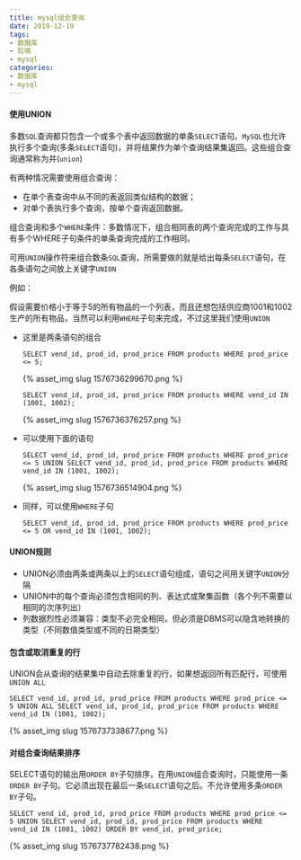 ```yaml
---
title: mysql组合查询
date: 2019-12-19
tags:
- 数据库
- 后端
- mysql
categories:
- 数据库
- mysql
---
```


#### 使用UNION

多数`SQL`查询都只包含一个或多个表中返回数据的单条`SELECT`语句。`MySQL`也允许执行多个查询(多条`SELECT`语句)，并将结果作为单个查询结果集返回。这些组合查询通常称为并(`union`)

有两种情况需要使用组合查询：

- 在单个表查询中从不同的表返回类似结构的数据；
- 对单个表执行多个查询，按单个查询返回数据。

<!--more-->

组合查询和多个`WHERE`条件：多数情况下，组合相同表的两个查询完成的工作与具有多个WHERE子句条件的单条查询完成的工作相同。

可用`UNION`操作符来组合数条`SQL`查询，所需要做的就是给出每条`SELECT`语句，在各条语句之间放上关键字`UNION`

例如：

​	假设需要价格小于等于5的所有物品的一个列表，而且还想包括供应商1001和1002生产的所有物品，当然可以利用`WHERE`子句来完成，不过这里我们使用`UNION`

- 这里是两条语句的组合

  `SELECT vend_id, prod_id, prod_price FROM products WHERE prod_price <= 5;`
    
  {% asset_img slug 1576736299670.png %}

  `SELECT vend_id, prod_id, prod_price FROM products WHERE vend_id IN (1001, 1002);`
   
  {% asset_img slug 1576736376257.png %}

- 可以使用下面的语句

  `SELECT vend_id, prod_id, prod_price FROM products WHERE prod_price <= 5 UNION SELECT vend_id, prod_id, prod_price FROM products WHERE vend_id IN (1001, 1002);`
  
  {% asset_img slug 1576736514904.png %}

- 同样，可以使用`WHERE`子句

  `SELECT vend_id, prod_id, prod_price FROM products WHERE prod_price <= 5 OR vend_id IN (1001, 1002);`

#### UNION规则

- UNION必须由两条或两条以上的`SELECT`语句组成，语句之间用关键字`UNION`分隔
- UNION中的每个查询必须包含相同的列、表达式或聚集函数（各个列不需要以相同的次序列出）
- 列数据烈性必须兼容：类型不必完全相同，但必须是DBMS可以隐含地转换的类型（不同数值类型或不同的日期类型）

#### 包含或取消重复的行

UNION会从查询的结果集中自动去除重复的行，如果想返回所有匹配行，可使用`UNION ALL`

`SELECT vend_id, prod_id, prod_price FROM products WHERE prod_price <= 5 UNION ALL SELECT vend_id, prod_id, prod_price FROM products WHERE vend_id IN (1001, 1002);`

{% asset_img slug 1576737338677.png %}

#### 对组合查询结果排序

SELECT语句的输出用`ORDER BY`子句排序，在用`UNION`组合查询时，只能使用一条`ORDER BY`子句。它必须出现在最后一条`SELECT`语句之后。不允许使用多条`ORDER BY`子句。

`SELECT vend_id, prod_id, prod_price FROM products WHERE prod_price <= 5 UNION SELECT vend_id, prod_id, prod_price FROM products WHERE vend_id IN (1001, 1002) ORDER BY vend_id, prod_price;`

{% asset_img slug 1576737782438.png %}



